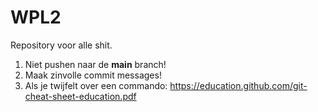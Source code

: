 # WPL2

Repository voor alle shit.

1. Niet pushen naar de **main** branch!
2. Maak zinvolle commit messages!
3. Als je twijfelt over een commando: https://education.github.com/git-cheat-sheet-education.pdf
